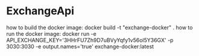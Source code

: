 # ExchangeApi
how to build the docker image:
docker build -t "exchange-docker" .
how to run the docker image:
docker run -e API_EXCHANGE_KEY='3HHrFU7Zh9D7uBVyYqfy1v56ol5Y36GX' -p 3030:3030 -e output.names='true' exchange-docker:latest
